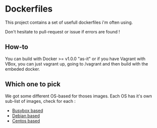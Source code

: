 Dockerfiles
===========

This project contains a set of usefull dockerfiles i'm often using.

Don't hesitate to pull-request or issue if errors are found !

How-to
------

You can build with Docker >= v1.0.0 "as-it" or if you have Vagrant with VBox, you can just vagrant up, going to /vagrant and then build with the embeded docker.

Which one to pick
-----------------

We got some different OS-based for thoses images. Each OS has it's own sub-list of images, check for each :
* [Busybox based](busybox-imgs/)
* [Debian based](debian-imgs/)
* [Centos based](centos-imgs/)